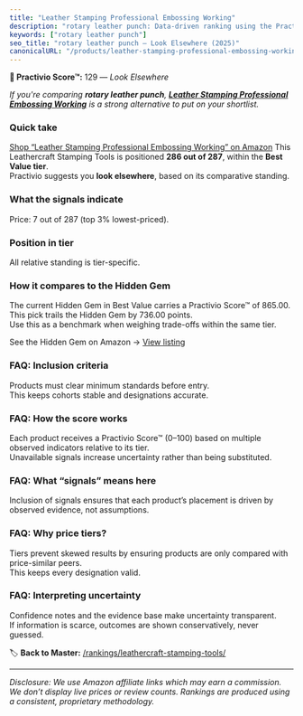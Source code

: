 ```yaml
---
title: "Leather Stamping Professional Embossing Working"
description: "rotary leather punch: Data-driven ranking using the Practivio Score™. Positioned by quality, value, demand, findability, momentum."
keywords: ["rotary leather punch"]
seo_title: "rotary leather punch — Look Elsewhere (2025)"
canonicalURL: "/products/leather-stamping-professional-embossing-working-B0FDKY37L6/"
---
```


**🚫 Practivio Score™:** 129 — _Look Elsewhere_


*If you're comparing **rotary leather punch**, **[Leather Stamping Professional Embossing Working](https://www.amazon.com/dp/B0FDKY37L6?tag=practivio-20)** is a strong alternative to put on your shortlist.*
### Quick take
[Shop “Leather Stamping Professional Embossing Working” on Amazon](https://www.amazon.com/dp/B0FDKY37L6?tag=practivio-20)
This Leathercraft Stamping Tools is positioned **286 out of 287**, within the **Best Value tier**.  
Practivio suggests you **look elsewhere**, based on its comparative standing.

### What the signals indicate
Price: 7 out of 287 (top 3% lowest-priced).  

### Position in tier
All relative standing is tier-specific.

### How it compares to the Hidden Gem
The current Hidden Gem in Best Value carries a Practivio Score™ of 865.00.  
This pick trails the Hidden Gem by 736.00 points.  
Use this as a benchmark when weighing trade-offs within the same tier.  

See the Hidden Gem on Amazon → [View listing](https://www.amazon.com/dp/B014549SNG?tag=practivio-20)

### FAQ: Inclusion criteria
Products must clear minimum standards before entry.  
This keeps cohorts stable and designations accurate.

### FAQ: How the score works
Each product receives a Practivio Score™ (0–100) based on multiple observed indicators relative to its tier.  
Unavailable signals increase uncertainty rather than being substituted.

### FAQ: What “signals” means here
Inclusion of signals ensures that each product’s placement is driven by observed evidence, not assumptions.

### FAQ: Why price tiers?
Tiers prevent skewed results by ensuring products are only compared with price-similar peers.  
This keeps every designation valid.

### FAQ: Interpreting uncertainty
Confidence notes and the evidence base make uncertainty transparent.  
If information is scarce, outcomes are shown conservatively, never guessed.


🏷️ **Back to Master:** [/rankings/leathercraft-stamping-tools/](/rankings/leathercraft-stamping-tools/)

---
_Disclosure: We use Amazon affiliate links which may earn a commission. We don’t display live prices or review counts. Rankings are produced using a consistent, proprietary methodology._
